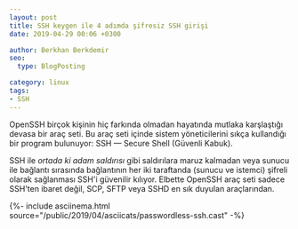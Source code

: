 ```yaml
---
layout: post
title: SSH keygen ile 4 adımda şifresiz SSH girişi
date: 2019-04-29 00:06 +0300

author: Berkhan Berkdemir
seo:
  type: BlogPosting

category: linux
tags:
- SSH
---
```


OpenSSH birçok kişinin hiç farkında olmadan hayatında mutlaka karşlaştığı
devasa bir araç seti. Bu araç seti içinde sistem yöneticilerini sıkça
kullandığı bir program bulunuyor: SSH &mdash; Secure Shell (Güvenli Kabuk).

SSH ile *ortada ki adam saldırısı* gibi saldırılara maruz kalmadan veya sunucu
ile bağlantı sırasında bağlantının her iki taraftanda (sunucu ve istemci)
şifreli olarak sağlanması SSH'i güvenilir kılıyor. Elbette OpenSSH araç seti
sadece SSH'ten ibaret değil, SCP, SFTP veya SSHD en sık duyulan araçlarından.

{%- include asciinema.html source="/public/2019/04/asciicats/passwordless-ssh.cast" -%}
